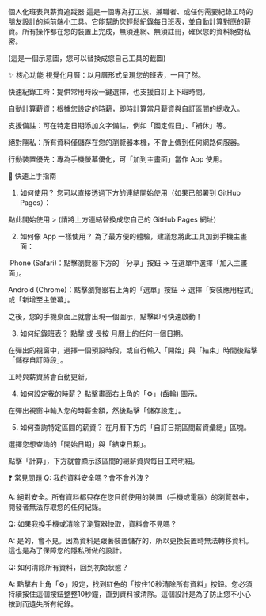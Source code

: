 個人化班表與薪資追蹤器
這是一個專為打工族、兼職者、或任何需要紀錄工時的朋友設計的純前端小工具。它能幫助您輕鬆紀錄每日班表，並自動計算對應的薪資。所有操作都在您的裝置上完成，無須連網、無須註冊，確保您的資料絕對私密。

(這是一個示意圖，您可以替換成您自己工具的截圖)

✨ 核心功能
視覺化月曆：以月曆形式呈現您的班表，一目了然。

快速紀錄工時：提供常用時段一鍵選擇，也支援自訂上下班時間。

自動計算薪資：根據您設定的時薪，即時計算當月薪資與自訂區間的總收入。

支援備註：可在特定日期添加文字備註，例如「國定假日」、「補休」等。

絕對隱私：所有資料僅儲存在您的瀏覽器本機，不會上傳到任何網路伺服器。

行動裝置優先：專為手機螢幕優化，可「加到主畫面」當作 App 使用。

🚀 快速上手指南
1. 如何使用？
您可以直接透過下方的連結開始使用（如果已部署到 GitHub Pages）：

點此開始使用 > (請將上方連結替換成您自己的 GitHub Pages 網址)

2. 如何像 App 一樣使用？
為了最方便的體驗，建議您將此工具加到手機主畫面：

iPhone (Safari)：點擊瀏覽器下方的「分享」按鈕 → 在選單中選擇「加入主畫面」。

Android (Chrome)：點擊瀏覽器右上角的「選單」按鈕 → 選擇「安裝應用程式」或「新增至主螢幕」。

之後，您的手機桌面上就會出現一個圖示，點擊即可快速啟動！

3. 如何紀錄班表？
點擊 或 長按 月曆上的任何一個日期。

在彈出的視窗中，選擇一個預設時段，或自行輸入「開始」與「結束」時間後點擊「儲存自訂時段」。

工時與薪資將會自動更新。

4. 如何設定我的時薪？
點擊畫面右上角的「⚙️」(齒輪) 圖示。

在彈出視窗中輸入您的時薪金額，然後點擊「儲存設定」。

5. 如何查詢特定區間的薪資？
在月曆下方的「自訂日期區間薪資彙總」區塊。

選擇您想查詢的「開始日期」與「結束日期」。

點擊「計算」，下方就會顯示該區間的總薪資與每日工時明細。

❓ 常見問題
Q: 我的資料安全嗎？會不會外洩？

A: 絕對安全。所有資料都只存在您目前使用的裝置（手機或電腦）的瀏覽器中，開發者無法存取您的任何紀錄。

Q: 如果我換手機或清除了瀏覽器快取，資料會不見嗎？

A: 是的，會不見。因為資料是跟著裝置儲存的，所以更換裝置時無法轉移資料。這也是為了保障您的隱私所做的設計。

Q: 如何清除所有資料，回到初始狀態？

A: 點擊右上角「⚙️」設定，找到紅色的「按住10秒清除所有資料」按鈕。您必須持續按住這個按鈕整整10秒鐘，直到資料被清除。這個設計是為了防止您不小心按到而遺失所有紀錄。
